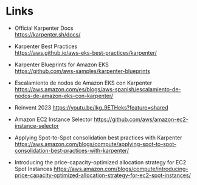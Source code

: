 # Links

- Official Karpenter Docs  
<https://karpenter.sh/docs/>

- Karpenter Best Practices  
<https://aws.github.io/aws-eks-best-practices/karpenter/>

- Karpenter Blueprints for Amazon EKS  
<https://github.com/aws-samples/karpenter-blueprints>

- Escalamiento de nodos de Amazon EKS con Karpenter  
<https://aws.amazon.com/es/blogs/aws-spanish/escalamiento-de-nodos-de-amazon-eks-con-karpenter/>

- Reinvent 2023
<https://youtu.be/lkg_9ETHeks?feature=shared>

- Amazon EC2 Instance Selector
<https://github.com/aws/amazon-ec2-instance-selector>

- Applying Spot-to-Spot consolidation best practices with Karpenter  
<https://aws.amazon.com/blogs/compute/applying-spot-to-spot-consolidation-best-practices-with-karpenter/>

- Introducing the price-capacity-optimized allocation strategy for EC2 Spot Instances
<https://aws.amazon.com/blogs/compute/introducing-price-capacity-optimized-allocation-strategy-for-ec2-spot-instances/>
